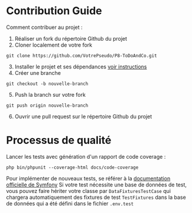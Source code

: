 # Contribution Guide

Comment contribuer au projet :

1. Réaliser un fork du répertoire Github du projet
2. Cloner localement de votre fork
```
git clone https://github.com/VotrePseudo/P8-ToDoAndCo.git
```
3. Installer le projet et ses dépendances [voir instructions](../README.md)
4. Créer une branche
```
git checkout -b nouvelle-branch
```
5. Push la branch sur votre fork
```
git push origin nouvelle-branch
```
6. Ouvrir une pull request sur le répertoire Github du projet

# Processus de qualité

Lancer les tests avec génération d'un rapport de code coverage :
```
php bin/phpunit --coverage-html docs/code-coverage
```
Pour implémenter de nouveaux tests, se référer à la [documentation officielle de Symfony](https://symfony.com/doc/4.2/testing.html)
Si votre test nécessite une base de données de test, vous pouvez faire hériter votre classe par `DataFixturesTestCase` qui chargera automatiquement des fixtures de test `TestFixtures` dans la base de données qui a été défini dans le fichier `.env.test`